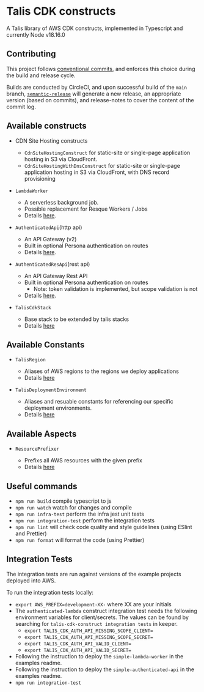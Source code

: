 # Talis CDK constructs

A Talis library of AWS CDK constructs, implemented in Typescript and currently
Node v18.16.0

## Contributing

This project follows [conventional commits](https://www.conventionalcommits.org/en/v1.0.0/), and enforces this choice during the build and release cycle.

Builds are conducted by CircleCI, and upon successful build of the `main` branch, [`semantic-release`](https://semantic-release.gitbook.io/semantic-release/) will generate a new release, an appropriate version (based on commits), and release-notes to cover the content of the commit log.

## Available constructs

- CDN Site Hosting constructs

  - `CdnSiteHostingConstruct` for static-site or single-page application hosting in S3 via CloudFront.
  - `CdnSiteHostingWithDnsConstruct` for static-site or single-page application hosting in S3 via CloudFront, with DNS record provisioning

- `LambdaWorker`

  - A serverless background job.
  - Possible replacement for Resque Workers / Jobs
  - Details [here](/examples/simple-lambda-worker/README.md).

- `AuthenticatedApi`(http api)

  - An API Gateway (v2)
  - Built in optional Persona authentication on routes
  - Details [here](/examples/simple-authenticated-api/README.md).

- `AuthenticatedResApi`(rest api)

  - An API Gateway Rest API
  - Built in optional Persona authentication on routes
    - Note: token validation is implemented, but scope validation is not
  - Details [here](/examples/simple-authenticated-rest-api/README.md).

- `TalisCdkStack`
  - Base stack to be extended by talis stacks
  - Details [here](/lib/talis-cdk-stack/README.md)

## Available Constants

- `TalisRegion`

  - Aliases of AWS regions to the regions we deploy applications
  - Details [here](/lib/talis-cdk-stack/README.md)

- `TalisDeploymentEnvironment`
  - Aliases and resuable constants for referencing our specific deployment environments.
  - Details [here](/lib/talis-cdk-stack/README.md)

## Available Aspects

- `ResourcePrefixer`

  - Prefixs all AWS resources with the given prefix
  - Details [here](/lib/aspects/README.md)

## Useful commands

- `npm run build` compile typescript to js
- `npm run watch` watch for changes and compile
- `npm run infra-test` perform the infra jest unit tests
- `npm run integration-test` perform the integration tests
- `npm run lint` will check code quality and style guidelines (using ESlint and Prettier)
- `npm run format` will format the code (using Prettier)

## Integration Tests

The integration tests are run against versions of the example projects deployed into AWS.

To run the integration tests locally:

- `export AWS_PREFIX=development-XX-` where XX are your initials
- The `authenticated-lambda` construct integration test needs the following environment variables for client/secrets. The values can be found by searching for `talis-cdk-construct integration tests` in keeper.
  - `export TALIS_CDK_AUTH_API_MISSING_SCOPE_CLIENT=`
  - `export TALIS_CDK_AUTH_API_MISSING_SCOPE_SECRET=`
  - `export TALIS_CDK_AUTH_API_VALID_CLIENT=`
  - `export TALIS_CDK_AUTH_API_VALID_SECRET=`
- Following the instruction to deploy the `simple-lambda-worker` in the examples readme.
- Following the instruction to deploy the `simple-authenticated-api` in the examples readme.
- `npm run integration-test`
